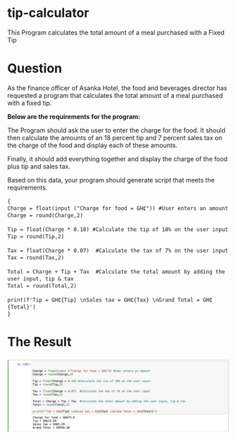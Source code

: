 # tip-calculator
This Program calculates the total amount of a meal purchased with a Fixed Tip

# Question
As the finance officer of Asanka Hotel, the food and beverages director has requested a program that calculates the total amount of a meal purchased with a fixed tip.

**Below are the requirements for the program:**

The Program should ask the user to enter the charge for the food.
It should then calculate the amounts of an 18 percent tip and 7 percent sales tax on the charge of the food and display each of these amounts.

Finally, it should add everything together and display the charge of the food plus tip and sales tax.

Based on this data, your program should generate script that meets the requirements.

```
{
Charge = float(input ("Charge for food = GH₵")) #User enters an amount
Charge = round(Charge,2)

Tip = float(Charge * 0.18) #Calculate the tip of 18% on the user input
Tip = round(Tip,2)

Tax = float(Charge * 0.07)  #Calculate the tax of 7% on the user input
Tax = round(Tax,2)

Total = Charge + Tip + Tax  #Calculate the total amount by adding the user input, tip & tax
Total = round(Total,2)

print(f'Tip = GH₵{Tip} \nSales tax = GH₵{Tax} \nGrand Total = GH₵{Total}')
}
```

# The Result
![The Code](./images/Code.png)

